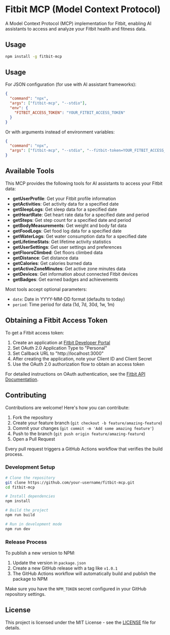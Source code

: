 # Fitbit MCP (Model Context Protocol)

A Model Context Protocol (MCP) implementation for Fitbit, enabling AI assistants to access and analyze your Fitbit health and fitness data.

## Usage

```bash
npm install -g fitbit-mcp
```

## Usage

For JSON configuration (for use with AI assistant frameworks):

```json
{
  "command": "npx",
  "args": ["fitbit-mcp", "--stdio"],
  "env": {
    "FITBIT_ACCESS_TOKEN": "YOUR_FITBIT_ACCESS_TOKEN"
  }
}
```

Or with arguments instead of environment variables:

```json
{
  "command": "npx",
  "args": ["fitbit-mcp", "--stdio", "--fitbit-token=YOUR_FITBIT_ACCESS_TOKEN"]
}
```

## Available Tools

This MCP provides the following tools for AI assistants to access your Fitbit data:

- **getUserProfile**: Get your Fitbit profile information
- **getActivities**: Get activity data for a specified date
- **getSleepLogs**: Get sleep data for a specified date
- **getHeartRate**: Get heart rate data for a specified date and period
- **getSteps**: Get step count for a specified date and period
- **getBodyMeasurements**: Get weight and body fat data
- **getFoodLogs**: Get food log data for a specified date
- **getWaterLogs**: Get water consumption data for a specified date
- **getLifetimeStats**: Get lifetime activity statistics
- **getUserSettings**: Get user settings and preferences
- **getFloorsClimbed**: Get floors climbed data
- **getDistance**: Get distance data
- **getCalories**: Get calories burned data
- **getActiveZoneMinutes**: Get active zone minutes data
- **getDevices**: Get information about connected Fitbit devices
- **getBadges**: Get earned badges and achievements

Most tools accept optional parameters:
- `date`: Date in YYYY-MM-DD format (defaults to today)
- `period`: Time period for data (1d, 7d, 30d, 1w, 1m)

## Obtaining a Fitbit Access Token

To get a Fitbit access token:

1. Create an application at [Fitbit Developer Portal](https://dev.fitbit.com/apps/new)
2. Set OAuth 2.0 Application Type to "Personal"
3. Set Callback URL to "http://localhost:3000"
4. After creating the application, note your Client ID and Client Secret
5. Use the OAuth 2.0 authorization flow to obtain an access token

For detailed instructions on OAuth authentication, see the [Fitbit API Documentation](https://dev.fitbit.com/build/reference/web-api/oauth2/).

## Contributing

Contributions are welcome! Here's how you can contribute:

1. Fork the repository
2. Create your feature branch (`git checkout -b feature/amazing-feature`)
3. Commit your changes (`git commit -m 'Add some amazing feature'`)
4. Push to the branch (`git push origin feature/amazing-feature`)
5. Open a Pull Request

Every pull request triggers a GitHub Actions workflow that verifies the build process.

### Development Setup

```bash
# Clone the repository
git clone https://github.com/your-username/fitbit-mcp.git
cd fitbit-mcp

# Install dependencies
npm install

# Build the project
npm run build

# Run in development mode
npm run dev
```

### Release Process

To publish a new version to NPM:

1. Update the version in `package.json`
2. Create a new GitHub release with a tag like `v1.0.1`
3. The GitHub Actions workflow will automatically build and publish the package to NPM

Make sure you have the `NPM_TOKEN` secret configured in your GitHub repository settings.

## License

This project is licensed under the MIT License - see the [LICENSE](LICENSE) file for details.
